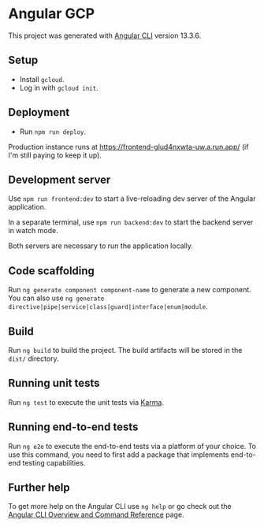 # Angular GCP

This project was generated with [Angular CLI](https://github.com/angular/angular-cli) version 13.3.6.

## Setup

* Install `gcloud`.
* Log in with `gcloud init`.

## Deployment

* Run `npm run deploy`.

Production instance runs at https://frontend-glud4nxwta-uw.a.run.app/ (if I'm
still paying to keep it up).

## Development server

Use `npm run frontend:dev` to start a live-reloading dev server of the Angular
application.

In a separate terminal, use `npm run backend:dev` to start the backend server in
watch mode.

Both servers are necessary to run the application locally.

## Code scaffolding

Run `ng generate component component-name` to generate a new component. You can also use `ng generate directive|pipe|service|class|guard|interface|enum|module`.

## Build

Run `ng build` to build the project. The build artifacts will be stored in the `dist/` directory.

## Running unit tests

Run `ng test` to execute the unit tests via [Karma](https://karma-runner.github.io).

## Running end-to-end tests

Run `ng e2e` to execute the end-to-end tests via a platform of your choice. To use this command, you need to first add a package that implements end-to-end testing capabilities.

## Further help

To get more help on the Angular CLI use `ng help` or go check out the [Angular CLI Overview and Command Reference](https://angular.io/cli) page.

